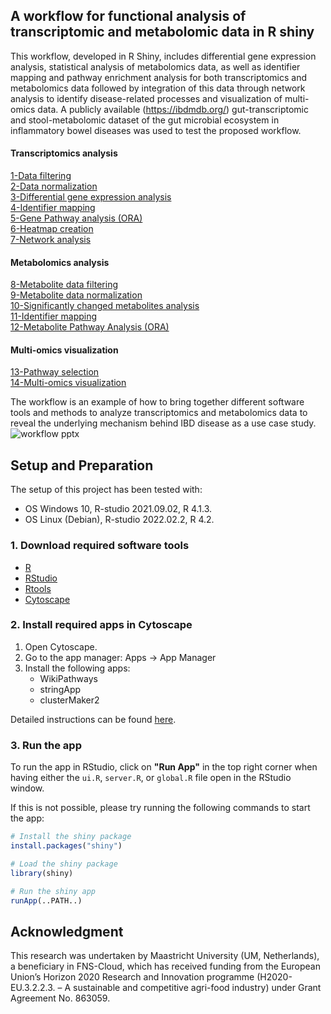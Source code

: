 ## A workflow for functional analysis of transcriptomic and metabolomic data in R shiny 

This workflow, developed in R Shiny, includes differential gene expression analysis, statistical analysis of metabolomics data, as well as identifier mapping and pathway enrichment analysis for both transcriptomics and metabolomics data followed by integration of this data through network analysis to identify disease-related processes and visualization of multi-omics data. A publicly available (https://ibdmdb.org/) gut-transcriptomic and stool-metabolomic dataset of the gut microbial ecosystem in inflammatory bowel diseases was used to test the proposed workflow.

#### Transcriptomics analysis  
[1-Data filtering](/1-data_filtering)<br /> 
[2-Data normalization](/2-data_normalization)<br />
[3-Differential gene expression analysis](/3-differential_gene_expression_analysis)<br />
[4-Identifier mapping](/4-identifier_mapping)<br />
[5-Gene Pathway analysis (ORA)](/5-pathway_analysis/)<br />
[6-Heatmap creation](/6-create_heatmap/)<br />
[7-Network analysis](/7-network_analysis)<br />

#### Metabolomics analysis  
[8-Metabolite data filtering](/7-metabolite_data_filtering)<br />
[9-Metabolite data normalization](/9-metabolite_data_normalization)<br />
[10-Significantly changed metabolites analysis](/10-significantly_changed_metabolites_analysis)<br />
[11-Identifier mapping](11-metabolite_identifier_mapping)<br />
[12-Metabolite Pathway Analysis (ORA)](/12-metabolite_pathway_analysis)<br />

#### Multi-omics visualization
[13-Pathway selection](13-pathway_selection)<br />
[14-Multi-omics visualization](14-multiomics_visualization)<br />

The workflow is an example of how to bring together different software tools and methods to analyze transcriptomics and metabolomics data to reveal the underlying mechanism behind IBD disease as a use case study.
![workflow pptx](https://user-images.githubusercontent.com/65600609/210248763-ae312fec-4df9-43f0-9cc6-c995629dd2c2.jpg)

## Setup and Preparation
The setup of this project has been tested with:
- OS Windows 10, R-studio 2021.09.02, R 4.1.3.
- OS Linux (Debian), R-studio 2022.02.2, R 4.2.

### 1. Download required software tools
* [R](https://cran.r-project.org/bin/windows/base/)
* [RStudio](https://www.rstudio.com/products/rstudio/download/#download)
* [Rtools](https://cran.r-project.org/bin/windows/Rtools/)
* [Cytoscape](https://cytoscape.org/)

### 2. Install required apps in Cytoscape
1. Open Cytoscape.
2. Go to the app manager: Apps -> App Manager
3. Install the following apps:
    * WikiPathways
    * stringApp
    * clusterMaker2

Detailed instructions can be found [here](https://bigcat-um.github.io/Transcriptomics_Metabolomics_tutorials/pages/prep).

### 3. Run the app
To run the app in RStudio, click on **"Run App"** in the top right corner when having either the `ui.R`, `server.R`, or `global.R` file open in the RStudio window.

If this is not possible, please try running the following commands to start the app:
```r
# Install the shiny package
install.packages("shiny")

# Load the shiny package
library(shiny)

# Run the shiny app
runApp(..PATH..)
```

## Acknowledgment
This research was undertaken by Maastricht University (UM, Netherlands), a beneficiary in FNS-Cloud, which has received funding from the European Union’s Horizon 2020 Research and Innovation programme (H2020-EU.3.2.2.3. – A sustainable and competitive agri-food industry) under Grant Agreement No. 863059.
